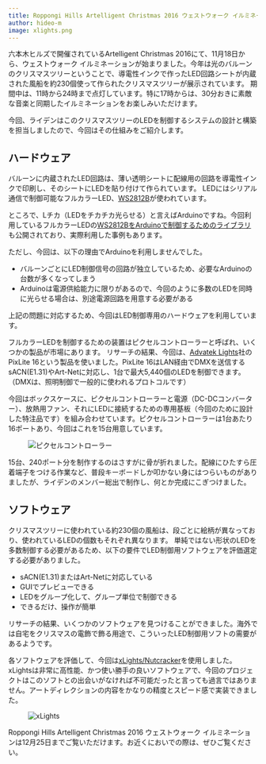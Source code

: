 ```yaml
---
title: Roppongi Hills Artelligent Christmas 2016 ウェストウォーク イルミネーションのLED制御を担当しました
author: hideo-m
image: xlights.png
---
```


六本木ヒルズで開催されているArtelligent Christmas 2016にて、11月18日から、ウェストウォーク イルミネーションが始まりました。今年は光のバルーンのクリスマスツリーということで、導電性インクで作ったLED回路シートが内蔵された風船を約230個使って作られたクリスマスツリーが展示されています。
期間中は、11時から24時まで点灯しています。特に17時からは、30分おきに素敵な音楽と同期したイルミネーションをお楽しみいただけます。

今回、ライデンはこのクリスマスツリーのLEDを制御するシステムの設計と構築を担当しましたので、今回はその仕組みをご紹介します。

<!-- more -->

## ハードウェア

バルーンに内蔵されたLED回路は、薄い透明シートに配線用の回路を導電性インクで印刷し、そのシートにLEDを貼り付けて作られています。
LEDにはシリアル通信で制御可能なフルカラーLED、[WS2812B](http://akizukidenshi.com/catalog/g/gI-07915/)が使われています。

ところで、Lチカ（LEDをチカチカ光らせる）と言えばArduinoですね。今回利用しているフルカラーLEDの[WS2812BをArduinoで制御するためのライブラリ](https://github.com/adafruit/Adafruit_NeoPixel)も公開されており、実際利用した事例もあります。

ただし、今回は、以下の理由でArduinoを利用しませんでした。

* バルーンごとにLED制御信号の回路が独立しているため、必要なArduinoの台数が多くなってしまう
* Arduinoは電源供給能力に限りがあるので、今回のように多数のLEDを同時に光らせる場合は、別途電源回路を用意する必要がある

上記の問題に対応するため、今回はLED制御専用のハードウェアを利用しています。

フルカラーLEDを制御するための装置はピクセルコントローラーと呼ばれ、いくつかの製品が市場にあります。
リサーチの結果、今回は、[Advatek Lights](http://www.advateklights.com/)社のPixLite 16という製品を使いました。PixLite 16はLAN経由でDMXを送信するsACN(E1.31)やArt-Netに対応し、1台で最大5,440個のLEDを制御できます。（DMXは、照明制御で一般的に使われるプロトコルです）

今回はボックスケースに、ピクセルコントローラーと電源（DC-DCコンバーター）、放熱用ファン、それにLEDに接続するための専用基板（今回のために設計した特注品です）を組み合わせています。ピクセルコントローラーは1台あたり16ポートあり、今回はこれを15台用意しています。

<figure class="centered">
  <img src="{{ site.baseurl }}/assets/images/post/roppongi-hills-westwalk-tree-2016/controller.jpg" alt="ピクセルコントローラー">
</figure>

15台、240ポート分を制作するのはさすがに骨が折れました。配線にひたすら圧着端子をつける作業など、普段キーボードしか叩かない身にはつらいものがありましたが、ライデンのメンバー総出で制作し、何とか完成にこぎつけました。

## ソフトウェア

クリスマスツリーに使われている約230個の風船は、段ごとに絵柄が異なっており、使われているLEDの個数もそれぞれ異なります。
単純ではない形状のLEDを多数制御する必要があるため、以下の要件でLED制御用ソフトウェアを評価選定する必要がありました。

* sACN(E1.31)またはArt-Netに対応している
* GUIでプレビューできる
* LEDをグループ化して、グループ単位で制御できる
* できるだけ、操作が簡単

リサーチの結果、いくつかのソフトウェアを見つけることができました。海外では自宅をクリスマスの電飾で飾る用途で、こういったLED制御用ソフトの需要があるようです。

各ソフトウェアを評価して、今回は[xLights/Nutcracker](http://xlights.org/)を使用しました。xLightsは非常に高性能、かつ使い勝手の良いソフトウェアで、今回のプロジェクトはこのソフトとの出会いがなければ不可能だったと言っても過言ではありません。アートディレクションの内容をかなりの精度とスピード感で実装できました。

<figure class="large">
  <img src="{{ site.baseurl }}/assets/images/post/roppongi-hills-westwalk-tree-2016/xlights.png" alt="xLights">
</figure>

Roppongi Hills Artelligent Christmas 2016 ウェストウォーク イルミネーションは12月25日までご覧いただけます。お近くにおいでの際は、ぜひご覧ください。
